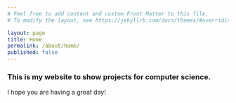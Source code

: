 ```yaml
---
# Feel free to add content and custom Front Matter to this file.
# To modify the layout, see https://jekyllrb.com/docs/themes/#overriding-theme-defaults

layout: page
title: Home
permalink: /about/home/
published: false
---
```


### This is my website to show projects for computer science.

I hope you are having a great day!